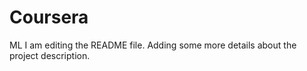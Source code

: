 # Coursera
ML
I am editing the README file. Adding some more details about the project description.

